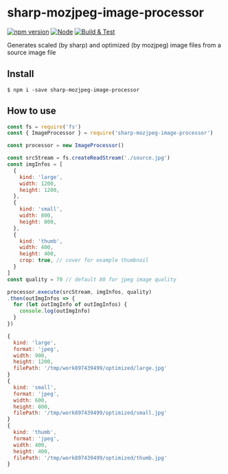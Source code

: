 # sharp-mozjpeg-image-processor

[![npm version](https://img.shields.io/npm/v/sharp-mozjpeg-image-processor.svg)](https://npmjs.org/package/sharp-mozjpeg-image-processor)
[![Node](https://img.shields.io/node/v/sharp-mozjpeg-image-processor.svg)]()
[![Build & Test](https://github.com/tilfin/sharp-mozjpeg-image-processor/actions/workflows/ci.yml/badge.svg)](https://github.com/tilfin/sharp-mozjpeg-image-processor/actions/workflows/ci.yml)

Generates scaled (by sharp) and optimized (by mozjpeg) image files from a source image file

## Install

```
$ npm i -save sharp-mozjpeg-image-processor
```

## How to use

```js
const fs = require('fs')
const { ImageProcessor } = require('sharp-mozjpeg-image-processor')

const processor = new ImageProcessor()

const srcStream = fs.createReadStream('./source.jpg')
const imgInfos = [
  {
    kind: 'large',
    width: 1200,
    height: 1200,
  },
  {
    kind: 'small',
    width: 800,
    height: 800,
  },
  {
    kind: 'thumb',
    width: 400,
    height: 400,
    crop: true, // cover for example thumbnail
  }
]
const quality = 70 // default 80 for jpeg image quality

processor.execute(srcStream, imgInfos, quality)
.then(outImgInfos => {
  for (let outImgInfo of outImgInfos) {
    console.log(outImgInfo)
  }
})
```

```js
{
  kind: 'large',
  format: 'jpeg',
  width: 900,
  height: 1200,
  filePath: '/tmp/work897439499/optimized/large.jpg'
}
{
  kind: 'small',
  format: 'jpeg',
  width: 600,
  height: 800,
  filePath: '/tmp/work897439499/optimized/small.jpg'
}
{
  kind: 'thumb',
  format: 'jpeg',
  width: 400,
  height: 400,
  filePath: '/tmp/work897439499/optimized/thumb.jpg'
}
```
